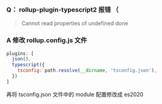 ### Q： rollup-plugin-typescript2 报错 （

> Cannot read properties of undefined done

### A 修改 rollup.config.js 文件

```js
plugins: [
  json(),
  typescript({
    tsconfig: path.resolve(__dirname, 'tsconfig.json'),
  })
]
```

再将 tsconfig.json 文件中的 module 配置修改成 es2020
